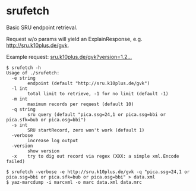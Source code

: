 # srufetch

Basic SRU endpoint retrieval.

Request w/o params will yield an ExplainResponse, e.g. http://sru.k10plus.de/gvk.

Example request: [sru.k10plus.de/gvk?version=1.2...](http://sru.k10plus.de/gvk?version=1.2&operation=searchRetrieve&query=pica.ssg=24,1%20or%20pica.ssg=bbi%20or%20pica.sfk=bub%20or%20pica.osg=bbi&maximumRecords=10&startRecord=10)

```
$ srufetch -h
Usage of ./srufetch:
  -e string
        endpoint (default "http://sru.k10plus.de/gvk")
  -l int
        total limit to retrieve, -1 for no limit (default -1)
  -m int
        maximum records per request (default 10)
  -q string
        sru query (default "pica.ssg=24,1 or pica.ssg=bbi or pica.sfk=bub or pica.osg=bbi")
  -s int
        SRU startRecord, zero won't work (default 1)
  -verbose
        increase log output
  -version
        show version
  -x    try to dig out record via regex (XXX: a simple xml.Encode failed)

$ srufetch -verbose -e http://sru.k10plus.de/gvk -q "pica.ssg=24,1 or pica.ssg=bbi or pica.sfk=bub or pica.osg=bbi" > data.xml
$ yaz-marcdump -i marcxml -o marc data.xml data.mrc
```
